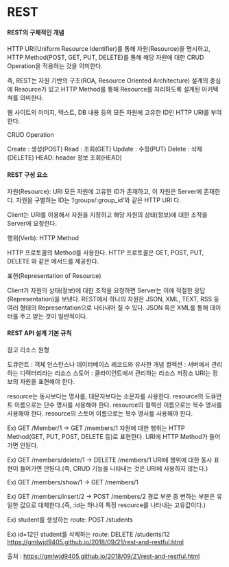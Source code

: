 # REST



#### REST의 구체적인 개념



HTTP URI(Uniform Resource Identifier)를 통해 자원(Resource)을 명시하고, HTTP Method(POST, GET, PUT, DELETE)를 통해 해당 자원에 대한 CRUD Operation을 적용하는 것을 의미한다.

즉, REST는 자원 기반의 구조(ROA, Resource Oriented Architecture) 설계의 중심에 Resource가 있고 HTTP Method를 통해 Resource를 처리하도록 설계된 아키텍쳐를 의미한다.

웹 사이트의 이미지, 텍스트, DB 내용 등의 모든 자원에 고유한 ID인 HTTP URI를 부여한다.

CRUD Operation

Create : 생성(POST)
Read : 조회(GET)
Update : 수정(PUT)
Delete : 삭제(DELETE)
HEAD: header 정보 조회(HEAD)



#### REST 구성 요소
자원(Resource): URI
모든 자원에 고유한 ID가 존재하고, 이 자원은 Server에 존재한다.
자원을 구별하는 ID는 ‘/groups/:group_id’와 같은 HTTP URI 다.

Client는 URI를 이용해서 자원을 지정하고 해당 자원의 상태(정보)에 대한 조작을 Server에 요청한다.

행위(Verb): HTTP Method

HTTP 프로토콜의 Method를 사용한다.
HTTP 프로토콜은 GET, POST, PUT, DELETE 와 같은 메서드를 제공한다.

표현(Representation of Resource)

Client가 자원의 상태(정보)에 대한 조작을 요청하면 Server는 이에 적절한 응답(Representation)을 보낸다.
REST에서 하나의 자원은 JSON, XML, TEXT, RSS 등 여러 형태의 Representation으로 나타내어 질 수 있다.
JSON 혹은 XML를 통해 데이터를 주고 받는 것이 일반적이다.



#### REST API 설계 기본 규칙



참고 리소스 원형



도큐먼트 : 객체 인스턴스나 데이터베이스 레코드와 유사한 개념
컬렉션 : 서버에서 관리하는 디렉터리라는 리소스
스토어 : 클라이언트에서 관리하는 리소스 저장소
URI는 정보의 자원을 표현해야 한다.

resource는 동사보다는 명사를, 대문자보다는 소문자를 사용한다.
resource의 도큐먼트 이름으로는 단수 명사를 사용해야 한다.
resource의 컬렉션 이름으로는 복수 명사를 사용해야 한다.
resource의 스토어 이름으로는 복수 명사를 사용해야 한다.

Ex) GET /Member/1 -> GET /members/1
자원에 대한 행위는 HTTP Method(GET, PUT, POST, DELETE 등)로 표현한다.
URI에 HTTP Method가 들어가면 안된다.

Ex) GET /members/delete/1 -> DELETE /members/1
URI에 행위에 대한 동사 표현이 들어가면 안된다.(즉, CRUD 기능을 나타내는 것은 URI에 사용하지 않는다.)

Ex) GET /members/show/1 -> GET /members/1

Ex) GET /members/insert/2 -> POST /members/2
경로 부분 중 변하는 부분은 유일한 값으로 대체한다.(즉, :id는 하나의 특정 resource를 나타내는 고유값이다.)

Ex) student를 생성하는 route: POST /students

Ex) id=12인 student를 삭제하는 route: DELETE /students/12
https://gmlwjd9405.github.io/2018/09/21/rest-and-restful.html



출처 : https://gmlwjd9405.github.io/2018/09/21/rest-and-restful.html